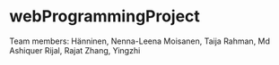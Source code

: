 # webProgrammingProject
Team members:
Hänninen, Nenna-Leena
Moisanen, Taija
Rahman, Md Ashiquer
Rijal, Rajat
Zhang, Yingzhi
